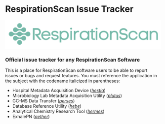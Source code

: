# RespirationScan Issue Tracker

![RespirationScan](https://github.com/RespirationScan/issues/blob/main/rs-logo.png?raw=true)

### Official issue tracker for any RespirationScan Software ###

This is a place for RespirationScan software users to be able to report issues or bugs and request features.
You must reference the application in the subject with the codename italicized in parentheses:
* Hospital Metadata Acquisition Device (*[hestia](https://github.com/RespirationScan/issues/issues/new?projects=respirationscan/9)*)
* Microbiology Lab Metadata Acquisition Utility (*[plutus](https://github.com/RespirationScan/issues/issues/new?projects=respirationscan/3)*)
* GC-MS Data Transfer (*[perses](https://github.com/RespirationScan/issues/issues/new?projects=respirationscan/12)*)
* Database Reference Utility (*[hebe](https://github.com/RespirationScan/issues/issues/new?projects=respirationscan/10)*)
* Analytical Chemistry Research Tool (*[hermes](https://github.com/RespirationScan/issues/issues/new?projects=respirationscan/7)*)
* ExhalePN (*[aether](https://github.com/RespirationScan/issues/issues/new?projects=respirationscan/6)*)
